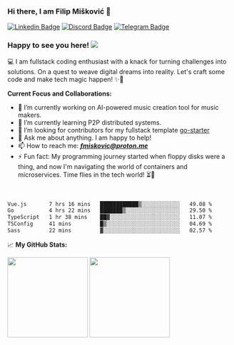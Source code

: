 ### Hi there, I am Filip Mišković 👋
[![Linkedin Badge](https://img.shields.io/badge/-LinkedIn-0e76a8?style=flat-square&logo=Linkedin&logoColor=white)](https://linkedin.com/in/fmiskovic)
[![Discord Badge](https://img.shields.io/static/v1?logo=discord&label=&message=Discord&color=36393f&style=flat-square)](https://discord.gg/hXJUHyT5)
[![Telegram Badge](https://img.shields.io/badge/-Telegram-0088cc?style=flat-square&logo=Telegram&logoColor=white)](https://t.me/gopherizer)



### Happy to see you here! ![](https://komarev.com/ghpvc/?username=fmiskovic&&color=brightgreen)

💻 I am fullstack coding enthusiast with a knack for turning challenges into solutions. On a quest to weave digital dreams into reality. Let's craft some code and make tech magic happen! ✨🚀

**Current Focus and Collaborations:**

- 🔭 I’m currently working on AI-powered music creation tool for music makers.
- 🌱 I’m currently learning P2P distributed systems.
- 🤔 I’m looking for contributors for my fullstack template [go-starter](https://github.com/fmiskovic/go-starter)
- 💬 Ask me about anything. I am happy to help!
- 📫 How to reach me: ***fmiskovic@proton.me***
- ⚡ Fun fact: My programming journey started when floppy disks were a thing, and now I'm navigating the world of containers and microservices. Time flies in the tech world! ⏳🚀

</br>

<!--START_SECTION:waka-->

```txt
Vue.js       7 hrs 16 mins   ████████████▒░░░░░░░░░░░░   49.08 %
Go           4 hrs 22 mins   ███████▒░░░░░░░░░░░░░░░░░   29.50 %
TypeScript   1 hr 38 mins    ██▓░░░░░░░░░░░░░░░░░░░░░░   11.07 %
TSConfig     41 mins         █▒░░░░░░░░░░░░░░░░░░░░░░░   04.69 %
Sass         22 mins         ▓░░░░░░░░░░░░░░░░░░░░░░░░   02.57 %
```

<!--END_SECTION:waka-->


📈 **My GitHub Stats:**

<p>
  <img height="180em" src="https://github-readme-stats.vercel.app/api?username=fmiskovic&show_icons=true&hide_border=true&&count_private=true&include_all_commits=true" />
  <img height="180em" src="https://github-readme-stats.vercel.app/api/top-langs/?username=fmiskovic&exclude_repo=KNN-Image-Classification&show_icons=true&hide_border=true&layout=compact&langs_count=8"/>
</p>
